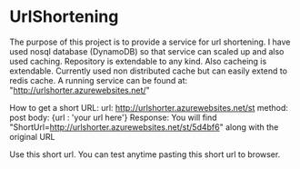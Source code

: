 # UrlShortening
The purpose of this project is to provide a service for url shortening.
I have used nosql database (DynamoDB) so that service can scaled up and also used caching. Repository is extendable to any kind.
Also cacheing is extendable. Currently used non distributed cache but can easily extend to redis cache.
A running service can be found at:
"http://urlshorter.azurewebsites.net/"

How to get a short URL:
url: http://urlshorter.azurewebsites.net/st
method: post
body: {url : 'your url here'}
Response: You will find "ShortUrl=http://urlshorter.azurewebsites.net/st/5d4bf6" along with the original URL

Use this short url. You can test anytime pasting this short url to browser.


